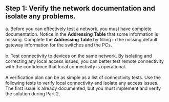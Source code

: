 ## Step 1: Verify the network documentation and isolate any problems.
a. Before you can effectively test a network, you must have complete documentation. Notice in the **Addressing Table** that some information is missing. Complete the **Addressing Table** by filling in the missing default gateway information for the switches and the PCs. <br><br>
b. Test connectivity to devices on the same network. By isolating and correcting any local access issues, you can better test remote connectivity with the confidence that local connectivity is operational.<br><br>
A verification plan can be as simple as a list of connectivity tests. Use the following tests to verify local connectivity and isolate any access issues. The first issue is already documented, but you must implement and verify the solution during Part 2.
